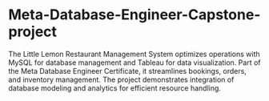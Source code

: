 # Meta-Database-Engineer-Capstone-project
The Little Lemon Restaurant Management System optimizes operations with MySQL for database management and Tableau for data visualization. Part of the Meta Database Engineer Certificate, it streamlines bookings, orders, and inventory management. The project demonstrates integration of database modeling and analytics for efficient resource handling.
